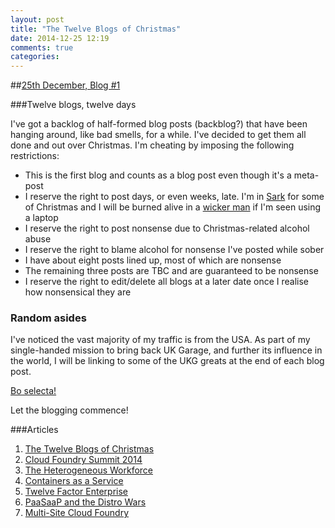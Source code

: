 ```yaml
---
layout: post
title: "The Twelve Blogs of Christmas"
date: 2014-12-25 12:19
comments: true
categories: 
---
```


##[25th December, Blog #1](http://blog.hatofmonkeys.com/blog/2014/12/25/the-twelve-blogs-of-christmas/)

###Twelve blogs, twelve days

I've got a backlog of half-formed blog posts (backblog?) that have been hanging around, like bad smells, for a while. I've decided to get them all done and out over Christmas. I'm cheating by imposing the following restrictions:

- This is the first blog and counts as a blog post even though it's a meta-post
- I reserve the right to post days, or even weeks, late. I'm in [Sark](http://en.wikipedia.org/wiki/Sark) for some of Christmas and I will be burned alive in a [wicker man](http://en.wikipedia.org/wiki/The_Wicker_Man_%281973_film%29) if I'm seen using a laptop
- I reserve the right to post nonsense due to Christmas-related alcohol abuse
- I reserve the right to blame alcohol for nonsense I've posted while sober
- I have about eight posts lined up, most of which are nonsense
- The remaining three posts are TBC and are guaranteed to be nonsense
- I reserve the right to edit/delete all blogs at a later date once I realise how nonsensical they are

### Random asides

I've noticed the vast majority of my traffic is from the USA. As part of my single-handed mission to bring back UK Garage, and further its influence in the world, I will be linking to some of the UKG greats at the end of each blog post.

[Bo selecta!](https://www.youtube.com/watch?v=vEtWdI9FByA)

Let the blogging commence!

###Articles

1. [The Twelve Blogs of Christmas](http://blog.hatofmonkeys.com/blog/2014/12/25/the-twelve-blogs-of-christmas/)
2. [Cloud Foundry Summit 2014](http://blog.hatofmonkeys.com/blog/2014/12/26/cloud-foundry-summit-2014/)
3. [The Heterogeneous Workforce](http://blog.hatofmonkeys.com/blog/2014/12/27/the-heterogeneous-workforce/)
4. [Containers as a Service](http://blog.hatofmonkeys.com/blog/2014/12/28/containers-as-a-service/)
5. [Twelve Factor Enterprise](http://blog.hatofmonkeys.com/blog/2014/12/29/twelve-factor-enterprise/)
6. [PaaSaaP and the Distro Wars](http://blog.hatofmonkeys.com/blog/2014/12/30/paasaap-and-the-distro-wars/)
7. [Multi-Site Cloud Foundry](http://blog.hatofmonkeys.com/blog/2014/12/31/multi-site-cloud-foundry/)

